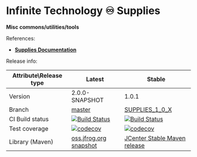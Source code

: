 # Infinite Technology ♾ Supplies

**Misc commons/utilities/tools**

References:
* [**Supplies Documentation**](https://github.com/INFINITE-TECHNOLOGY/SUPPLIES/wiki)

Release info:

|Attribute\Release type|Latest|Stable|
|----------------------|------|------|
|Version|2.0.0-SNAPSHOT|1.0.1|
|Branch|[master](https://github.com/INFINITE-TECHNOLOGY/SUPPLIES)|[SUPPLIES_1_0_X](https://github.com/INFINITE-TECHNOLOGY/SUPPLIES/tree/SUPPLIES_1_0_X)|
|CI Build status|[![Build Status](https://travis-ci.com/INFINITE-TECHNOLOGY/SUPPLIES.svg?branch=master)](https://travis-ci.com/INFINITE-TECHNOLOGY/SUPPLIES)|[![Build Status](https://travis-ci.com/INFINITE-TECHNOLOGY/SUPPLIES.svg?branch=SUPPLIES_1_0_X)](https://travis-ci.com/INFINITE-TECHNOLOGY/SUPPLIES)|
|Test coverage|[![codecov](https://codecov.io/gh/INFINITE-TECHNOLOGY/SUPPLIES/branch/master/graphs/badge.svg)](https://codecov.io/gh/INFINITE-TECHNOLOGY/SUPPLIES/branch/master/graphs)|[![codecov](https://codecov.io/gh/INFINITE-TECHNOLOGY/SUPPLIES/branch/SUPPLIES_1_0_X/graphs/badge.svg)](https://codecov.io/gh/INFINITE-TECHNOLOGY/SUPPLIES/branch/SUPPLIES_1_0_X/graphs)|
|Library (Maven)|[oss.jfrog.org snapshot](https://oss.jfrog.org/artifactory/webapp/#/artifacts/browse/tree/General/oss-snapshot-local/io/infinite/supplies/2.0.0-SNAPSHOT)|[JCenter Stable Maven release](https://bintray.com/infinite-technology/m2/supplies/1.0.1)|
